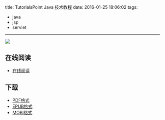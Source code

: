 title: TutorialsPoint Java 技术教程
date: 2016-01-25 18:06:02
tags:
  - java
  - jsp
  - servlet
---

![](https://ek8whxe.cloudimg.io/s/width/226/https://www.gitbook.com/cover/book/wizardforcel/tutorialspoint-java.jpg?build=1452495789786&v=12.0.4)

<!--more-->

## 在线阅读 ##

+ [在线阅读](https://www.gitbook.com/book/wizardforcel/tutorialspoint-java/details)

## 下载 ##

+ [PDF格式](https://www.gitbook.com/download/pdf/book/wizardforcel/tutorialspoint-java)
+ [EPUB格式](https://www.gitbook.com/download/epub/book/wizardforcel/tutorialspoint-java)
+ [MOBI格式](https://www.gitbook.com/download/mobi/book/wizardforcel/tutorialspoint-java)